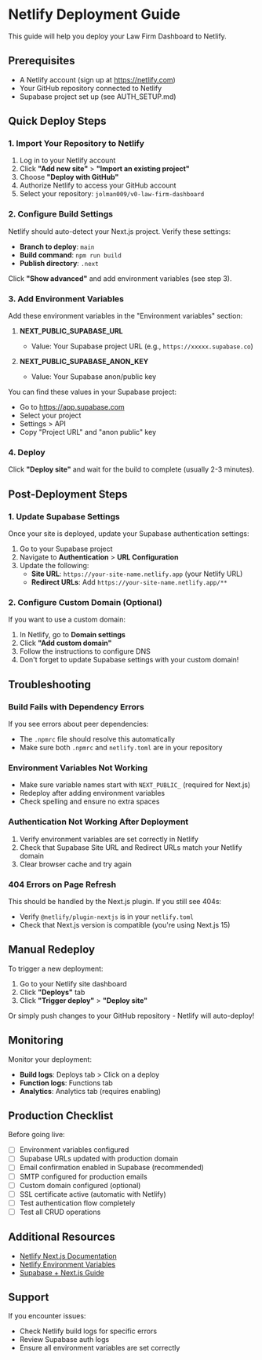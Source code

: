 # Netlify Deployment Guide

This guide will help you deploy your Law Firm Dashboard to Netlify.

## Prerequisites

- A Netlify account (sign up at https://netlify.com)
- Your GitHub repository connected to Netlify
- Supabase project set up (see AUTH_SETUP.md)

## Quick Deploy Steps

### 1. Import Your Repository to Netlify

1. Log in to your Netlify account
2. Click **"Add new site"** > **"Import an existing project"**
3. Choose **"Deploy with GitHub"**
4. Authorize Netlify to access your GitHub account
5. Select your repository: `jolman009/v0-law-firm-dashboard`

### 2. Configure Build Settings

Netlify should auto-detect your Next.js project. Verify these settings:

- **Branch to deploy**: `main`
- **Build command**: `npm run build`
- **Publish directory**: `.next`

Click **"Show advanced"** and add environment variables (see step 3).

### 3. Add Environment Variables

Add these environment variables in the "Environment variables" section:

1. **NEXT_PUBLIC_SUPABASE_URL**
   - Value: Your Supabase project URL (e.g., `https://xxxxx.supabase.co`)

2. **NEXT_PUBLIC_SUPABASE_ANON_KEY**
   - Value: Your Supabase anon/public key

You can find these values in your Supabase project:
- Go to https://app.supabase.com
- Select your project
- Settings > API
- Copy "Project URL" and "anon public" key

### 4. Deploy

Click **"Deploy site"** and wait for the build to complete (usually 2-3 minutes).

## Post-Deployment Steps

### 1. Update Supabase Settings

Once your site is deployed, update your Supabase authentication settings:

1. Go to your Supabase project
2. Navigate to **Authentication** > **URL Configuration**
3. Update the following:
   - **Site URL**: `https://your-site-name.netlify.app` (your Netlify URL)
   - **Redirect URLs**: Add `https://your-site-name.netlify.app/**`

### 2. Configure Custom Domain (Optional)

If you want to use a custom domain:

1. In Netlify, go to **Domain settings**
2. Click **"Add custom domain"**
3. Follow the instructions to configure DNS
4. Don't forget to update Supabase settings with your custom domain!

## Troubleshooting

### Build Fails with Dependency Errors

If you see errors about peer dependencies:
- The `.npmrc` file should resolve this automatically
- Make sure both `.npmrc` and `netlify.toml` are in your repository

### Environment Variables Not Working

- Make sure variable names start with `NEXT_PUBLIC_` (required for Next.js)
- Redeploy after adding environment variables
- Check spelling and ensure no extra spaces

### Authentication Not Working After Deployment

1. Verify environment variables are set correctly in Netlify
2. Check that Supabase Site URL and Redirect URLs match your Netlify domain
3. Clear browser cache and try again

### 404 Errors on Page Refresh

This should be handled by the Next.js plugin. If you still see 404s:
- Verify `@netlify/plugin-nextjs` is in your `netlify.toml`
- Check that Next.js version is compatible (you're using Next.js 15)

## Manual Redeploy

To trigger a new deployment:

1. Go to your Netlify site dashboard
2. Click **"Deploys"** tab
3. Click **"Trigger deploy"** > **"Deploy site"**

Or simply push changes to your GitHub repository - Netlify will auto-deploy!

## Monitoring

Monitor your deployment:
- **Build logs**: Deploys tab > Click on a deploy
- **Function logs**: Functions tab
- **Analytics**: Analytics tab (requires enabling)

## Production Checklist

Before going live:

- [ ] Environment variables configured
- [ ] Supabase URLs updated with production domain
- [ ] Email confirmation enabled in Supabase (recommended)
- [ ] SMTP configured for production emails
- [ ] Custom domain configured (optional)
- [ ] SSL certificate active (automatic with Netlify)
- [ ] Test authentication flow completely
- [ ] Test all CRUD operations

## Additional Resources

- [Netlify Next.js Documentation](https://docs.netlify.com/frameworks/next-js/overview/)
- [Netlify Environment Variables](https://docs.netlify.com/environment-variables/overview/)
- [Supabase + Next.js Guide](https://supabase.com/docs/guides/getting-started/quickstarts/nextjs)

## Support

If you encounter issues:
- Check Netlify build logs for specific errors
- Review Supabase auth logs
- Ensure all environment variables are set correctly
